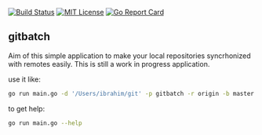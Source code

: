 [![Build Status](https://travis-ci.com/isacikgoz/gitbatch.svg?branch=master)](https://travis-ci.com/isacikgoz/gitbatch) [![MIT License](https://img.shields.io/badge/license-MIT-brightgreen.svg)](/LICENSE) [![Go Report Card](https://goreportcard.com/badge/github.com/isacikgoz/gitbatch)](https://goreportcard.com/report/github.com/isacikgoz/gitbatch)

## gitbatch
Aim of this simple application to make your local repositories syncrhonized with remotes easily. This is still a work in progress application.

use it like:
```bash
go run main.go -d '/Users/ibrahim/git' -p gitbatch -r origin -b master
```
to get help:
```bash
go run main.go --help
```
